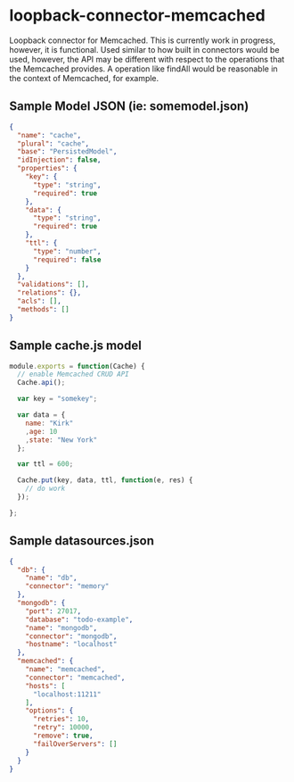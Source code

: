 # loopback-connector-memcached
Loopback connector for Memcached. This is currently work in progress, however, it is functional. Used similar to how built in connectors would be used, however, the API may be different with respect to the operations that the Memcached provides. A operation like findAll would be reasonable in the context of Memcached, for example.


## Sample Model JSON (ie: somemodel.json)

```json
{
  "name": "cache",
  "plural": "cache",
  "base": "PersistedModel",
  "idInjection": false,
  "properties": {
    "key": {
      "type": "string",
      "required": true
    },
    "data": {
      "type": "string",
      "required": true
    },
    "ttl": {
      "type": "number",
      "required": false
    }
  },
  "validations": [],
  "relations": {},
  "acls": [],
  "methods": []
}
```

## Sample cache.js model
```javascript
module.exports = function(Cache) {
  // enable Memcached CRUD API
  Cache.api();

  var key = "somekey";

  var data = {
    name: "Kirk"
    ,age: 10
    ,state: "New York"
  };

  var ttl = 600;

  Cache.put(key, data, ttl, function(e, res) {
    // do work
  });

};
```

## Sample datasources.json
```json
{
  "db": {
    "name": "db",
    "connector": "memory"
  },
  "mongodb": {
    "port": 27017,
    "database": "todo-example",
    "name": "mongodb",
    "connector": "mongodb",
    "hostname": "localhost"
  },
  "memcached": {
    "name": "memcached",
    "connector": "memcached",
    "hosts": [
      "localhost:11211"
    ],
    "options": {
      "retries": 10,
      "retry": 10000,
      "remove": true,
      "failOverServers": []
    }
  }
}
```